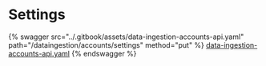 # Settings

{% swagger src="../.gitbook/assets/data-ingestion-accounts-api.yaml" path="/dataingestion/accounts/settings" method="put" %}
[data-ingestion-accounts-api.yaml](../.gitbook/assets/data-ingestion-accounts-api.yaml)
{% endswagger %}
